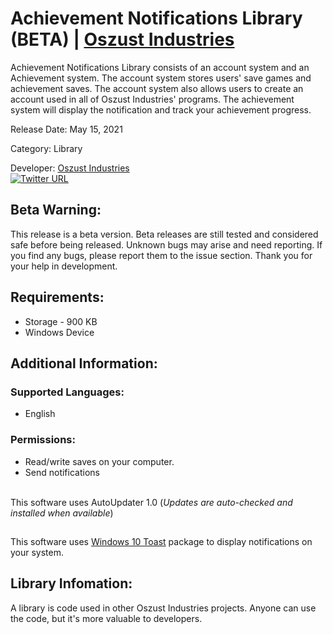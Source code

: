 # Achievement Notifications Library (BETA) | [Oszust Industries](https://github.com/Oszust-Industries)

Achievement Notifications Library consists of an account system and an Achievement system. The account system stores users' save games and achievement saves. The account system also allows users to create an account used in all of Oszust Industries' programs. The achievement system will display the notification and track your achievement progress.

Release Date: May 15, 2021

Category: Library

Developer: [Oszust Industries](https://github.com/Oszust-Industries)
<br /> [![Twitter URL](https://img.shields.io/twitter/url/https/twitter.com/bukotsunikki.svg?style=social&label=Follow%20%40OszustOS)](https://twitter.com/OszustOS)

## Beta Warning:

This release is a beta version. Beta releases are still tested and considered safe before being released. Unknown bugs may arise and need reporting. If you find any bugs, please report them to the issue section. Thank you for your help in development.

## Requirements:

* Storage - 900 KB
* Windows Device

## Additional Information:

### Supported Languages:
* English

### Permissions: 
* Read/write saves on your computer.
* Send notifications

<br /> This software uses AutoUpdater 1.0 (*Updates are auto-checked and installed when available*)

##

This software uses [Windows 10 Toast](https://pypi.org/project/win10toast/) package to display notifications on your system.


## Library Infomation:

A library is code used in other Oszust Industries projects. Anyone can use the code, but it's more valuable to developers.
